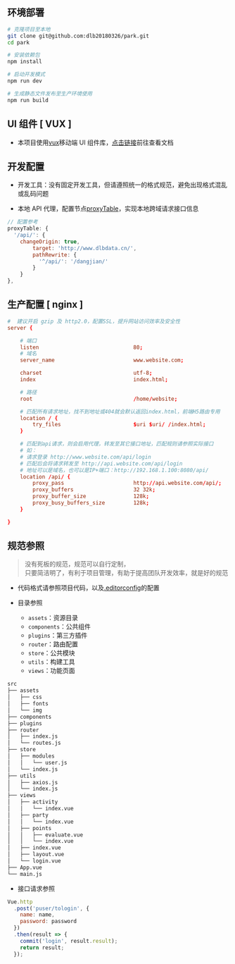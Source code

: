 ## 环境部署

```bash
# 克隆项目至本地
git clone git@github.com:dlb20180326/park.git
cd park

# 安装依赖包
npm install

# 启动开发模式
npm run dev

# 生成静态文件发布至生产环境使用
npm run build
```

## UI 组件 [ VUX ]

* 本项目使用[vux](https://vux.li)移动端 UI 组件库，[点击链接](https://vux.li)前往查看文档

## 开发配置

* 开发工具：没有固定开发工具，但请遵照统一的格式规范，避免出现格式混乱或乱码问题

* 本地 API 代理，配置节点[proxyTable](config/index.js)，实现本地跨域请求接口信息

```js
// 配置参考
proxyTable: {
  '/api/': {
    changeOrigin: true,
        target: 'http://www.dlbdata.cn/',
        pathRewrite: {
          '^/api/': '/dangjian/'
        }
    }
},
```

## 生产配置 [ nginx ]

```conf
#  建议开启 gzip 及 http2.0，配置SSL，提升网站访问效率及安全性
server {

    # 端口
    listen                              80;
    # 域名
    server_name                         www.website.com;

    charset                             utf-8;
    index                               index.html;

    # 路径
    root                                /home/website;

    # 匹配所有请求地址，找不到地址或404就会默认返回index.html，前端H5路由专用
    location / {
        try_files                       $uri $uri/ /index.html;
    }

    # 匹配到api请求，则会启用代理，转发至其它接口地址，匹配规则请参照实际接口
    # 如：
    # 请求登录 http://www.website.com/api/login
    # 匹配后会将请求转发至 http://api.website.com/api/login
    # 地址可以是域名，也可以是IP+端口：http://192.168.1.100:8080/api/
    location /api/ {
        proxy_pass                      http://api.website.com/api/;
        proxy_buffers                   32 32k;
        proxy_buffer_size               128k;
        proxy_busy_buffers_size         128k;
    }

}
```

## 规范参照

> 没有死板的规范，规范可以自行定制，  
> 只要简洁明了，有利于项目管理，有助于提高团队开发效率，就是好的规范

* 代码格式请参照项目代码，以及[.editorconfig](.editorconfig)的配置

* 目录参照
  * `assets`：资源目录
  * `components`：公共组件
  * `plugins`：第三方插件
  * `router`：路由配置
  * `store`：公共模块
  * `utils`：构建工具
  * `views`：功能页面

```bash
src
├── assets
│   ├── css
│   ├── fonts
│   └── img
├── components
├── plugins
├── router
│   ├── index.js
│   └── routes.js
├── store
│   ├── modules
│   │   └── user.js
│   └── index.js
├── utils
│   ├── axios.js
│   └── index.js
├── views
│   ├── activity
│   │   └── index.vue
│   ├── party
│   │   └── index.vue
│   ├── points
│   │   ├── evaluate.vue
│   │   └── index.vue
│   ├── index.vue
│   ├── layout.vue
│   └── login.vue
├── App.vue
└── main.js
```

* 接口请求参照

```js
Vue.http
  .post('puser/tologin', {
    name: name,
    password: password
  })
  .then(result => {
    commit('login', result.result);
    return result;
  });
```

